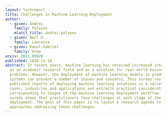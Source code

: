 ```yaml
---
layout: techreport
title: Challenges in Machine Learning Deployment
author:
  - given: Andrei
    family: Paleyes
    mlatcl_title: andrei-paleyes
  - given: Neil D.
    family: Lawrence
  - given: Raoul-Gabriel
    family: Urma
arxiv: 2011.09926
published: 2020-11-18
abstract: In recent years, machine learning has received increased interest both
  as an academic research field and as a solution for real-world business
  problems. However, the deployment of machine learning models in production
  systems can present a number of issues and concerns. This survey reviews
  published reports of deploying machine learning solutions in a variety of use
  cases, industries and applications and extracts practical considerations
  corresponding to stages of the machine learning deployment workflow. Our
  survey shows that practitioners face challenges at each stage of the
  deployment. The goal of this paper is to layout a research agenda to explore
  approaches addressing these challenges.
---
```

